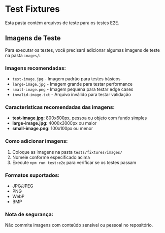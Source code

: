 # Test Fixtures

Esta pasta contém arquivos de teste para os testes E2E.

## Imagens de Teste

Para executar os testes, você precisará adicionar algumas imagens de teste na pasta `images/`:

### Imagens recomendadas:
- `test-image.jpg` - Imagem padrão para testes básicos
- `large-image.jpg` - Imagem grande para testar performance
- `small-image.png` - Imagem pequena para testar edge cases
- `invalid-image.txt` - Arquivo inválido para testar validação

### Características recomendadas das imagens:
- **test-image.jpg**: 800x600px, pessoa ou objeto com fundo simples
- **large-image.jpg**: 4000x3000px ou maior
- **small-image.png**: 100x100px ou menor

### Como adicionar imagens:
1. Coloque as imagens na pasta `tests/fixtures/images/`
2. Nomeie conforme especificado acima
3. Execute `npm run test:e2e` para verificar se os testes passam

### Formatos suportados:
- JPG/JPEG
- PNG
- WebP
- BMP

### Nota de segurança:
Não commite imagens com conteúdo sensível ou pessoal no repositório.
